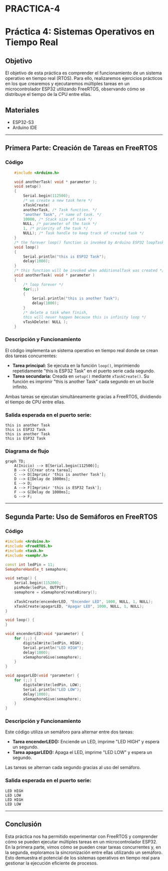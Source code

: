 # PRACTICA-4
# Práctica 4: Sistemas Operativos en Tiempo Real

## Objetivo
El objetivo de esta práctica es comprender el funcionamiento de un sistema operativo en tiempo real (RTOS). Para ello, realizaremos ejercicios prácticos en los que crearemos y ejecutaremos múltiples tareas en un microcontrolador ESP32 utilizando FreeRTOS, observando cómo se distribuye el tiempo de la CPU entre ellas.

## Materiales
- ESP32-S3
- Arduino IDE

---

## Primera Parte: Creación de Tareas en FreeRTOS

### Código
```cpp
    #include <Arduino.h>

    void anotherTask( void * parameter );
    void setup()
    {
        Serial.begin(112500);
        /* we create a new task here */
        xTaskCreate(
        anotherTask, /* Task function. */
        "another Task", /* name of task. */
        10000, /* Stack size of task */
        NULL, /* parameter of the task */
        1, /* priority of the task */
        NULL); /* Task handle to keep track of created task */
    }
    /* the forever loop() function is invoked by Arduino ESP32 loopTask */
    void loop()
    {
        Serial.println("this is ESP32 Task");
        delay(1000);
    }
    /* this function will be invoked when additionalTask was created */
    void anotherTask( void * parameter )
    {
        /* loop forever */
        for(;;)
        {
            Serial.println("this is another Task");
            delay(1000);
        }
        /* delete a task when finish,
        this will never happen because this is infinity loop */
        vTaskDelete( NULL );
    }
```

### Descripción y Funcionamiento
El código implementa un sistema operativo en tiempo real donde se crean dos tareas concurrentes:

- **Tarea principal:** Se ejecuta en la función `loop()`, imprimiendo repetidamente "this is ESP32 Task" en el puerto serie cada segundo.
- **Tarea secundaria:** Creada en `setup()` mediante `xTaskCreate()`. Su función es imprimir "this is another Task" cada segundo en un bucle infinito.

Ambas tareas se ejecutan simultáneamente gracias a FreeRTOS, dividiendo el tiempo de CPU entre ellas.

### Salida esperada en el puerto serie:
```
this is another Task
this is ESP32 Task
this is another Task
this is ESP32 Task
```

### Diagrama de flujo
```mermaid
graph TD;
    A(Inicio) --> B[Serial.begin(112500)];
    B --> C[Crear otra tarea];
    C --> D[Imprimir 'this is another Task'];
    D --> E[Delay de 1000ms];
    E --> D;
    A --> F[Imprimir 'this is ESP32 Task'];
    F --> G[Delay de 1000ms];
    G --> F;
```

---

## Segunda Parte: Uso de Semáforos en FreeRTOS

### Código
```cpp
#include <Arduino.h>
#include <FreeRTOS.h>
#include <task.h>
#include <semphr.h>

const int ledPin = 11;
SemaphoreHandle_t semaphore;

void setup() {
    Serial.begin(115200);
    pinMode(ledPin, OUTPUT);
    semaphore = xSemaphoreCreateBinary();
    
    xTaskCreate(encenderLED, "Encender LED", 1000, NULL, 1, NULL);
    xTaskCreate(apagarLED, "Apagar LED", 1000, NULL, 1, NULL);
}

void loop() {
}

void encenderLED(void *parameter) {
    for (;;) {
        digitalWrite(ledPin, HIGH);
        Serial.println("LED HIGH");
        delay(1000);
        xSemaphoreGive(semaphore);
    }
}

void apagarLED(void *parameter) {
    for (;;) {
        digitalWrite(ledPin, LOW);
        Serial.println("LED LOW");
        delay(1000);
        xSemaphoreGive(semaphore);
    }
}
```

### Descripción y Funcionamiento
Este código utiliza un semáforo para alternar entre dos tareas:

- **Tarea encenderLED():** Enciende un LED, imprime "LED HIGH" y espera un segundo.
- **Tarea apagarLED():** Apaga el LED, imprime "LED LOW" y espera un segundo.

Las tareas se alternan cada segundo gracias al uso del semáforo.

### Salida esperada en el puerto serie:
```
LED HIGH
LED LOW
LED HIGH
LED LOW
```

---

## Conclusión
Esta práctica nos ha permitido experimentar con FreeRTOS y comprender cómo se pueden ejecutar múltiples tareas en un microcontrolador ESP32. En la primera parte, vimos cómo se pueden crear tareas concurrentes y, en la segunda, exploramos la sincronización entre ellas utilizando un semáforo. Esto demuestra el potencial de los sistemas operativos en tiempo real para gestionar la ejecución eficiente de procesos.

